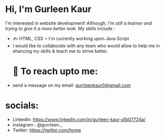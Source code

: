 # Hi, I'm Gurleen Kaur
I'm interested in website development!
*Although, I'm still a learner and trying to give it a more better look.*
My skills include :
- ✍️ HTML, CSS
~ I'm currently working upon Java Script
- I would like to collaborate with any team who would allow to help me in ehancing my skills & teach me to strive better.
  # 🔗 To reach upto me:
- send a message on my email: gurrleenkaur0@gmail.com
 # socials: 
- LinkedIn: https://www.linkedin.com/in/gurleen-kaur-a1b07724a/
- instagram : @gurrleen._
- Twitter: https://twitter.com/home
<!---
gurleen2003/gurleen2003 is a ✨ special ✨ repository because its `README.md` (this file) appears on your GitHub profile.
You can click the Preview link to take a look at your changes.
--->
